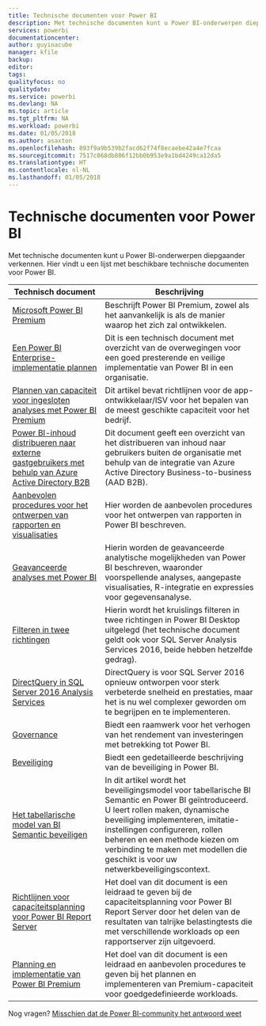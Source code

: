 ```yaml
---
title: Technische documenten voor Power BI
description: Met technische documenten kunt u Power BI-onderwerpen diepgaander verkennen.
services: powerbi
documentationcenter: 
author: guyinacube
manager: kfile
backup: 
editor: 
tags: 
qualityfocus: no
qualitydate: 
ms.service: powerbi
ms.devlang: NA
ms.topic: article
ms.tgt_pltfrm: NA
ms.workload: powerbi
ms.date: 01/05/2018
ms.author: asaxton
ms.openlocfilehash: 893f9a9b539b2facd62f74f8ecaebe42a4e7fcaa
ms.sourcegitcommit: 7517c068db806f12bb0b953e9a1bd4249ca12da5
ms.translationtype: HT
ms.contentlocale: nl-NL
ms.lasthandoff: 01/05/2018
---
```

# <a name="whitepapers-for-power-bi"></a>Technische documenten voor Power BI

Met technische documenten kunt u Power BI-onderwerpen diepgaander verkennen. Hier vindt u een lijst met beschikbare technische documenten voor Power BI.

| Technisch document | Beschrijving |
| --- | --- |
| [Microsoft Power BI Premium](https://aka.ms/pbipremiumwhitepaper) |Beschrijft Power BI Premium, zowel als het aanvankelijk is als de manier waarop het zich zal ontwikkelen. |
| [Een Power BI Enterprise-implementatie plannen](https://aka.ms/pbienterprisedeploy) |Dit is een technisch document met overzicht van de overwegingen voor een goed presterende en veilige implementatie van Power BI in een organisatie. |
| [Plannen van capaciteit voor ingesloten analyses met Power BI Premium](https://aka.ms/pbiewhitepaper) |Dit artikel bevat richtlijnen voor de app-ontwikkelaar/ISV voor het bepalen van de meest geschikte capaciteit voor het bedrijf. |
|[Power BI-inhoud distribueren naar externe gastgebruikers met behulp van Azure Active Directory B2B](https://aka.ms/powerbi-b2b-whitepaper)|Dit document geeft een overzicht van het distribueren van inhoud naar gebruikers buiten de organisatie met behulp van de integratie van Azure Active Directory Business-to-business (AAD B2B).|
| [Aanbevolen procedures voor het ontwerpen van rapporten en visualisaties](power-bi-visualization-best-practices.md) |Hier worden de aanbevolen procedures voor het ontwerpen van rapporten in Power BI beschreven. |
| [Geavanceerde analyses met Power BI](https://info.microsoft.com/advanced-analytics-with-power-bi.html?Is=Website) |Hierin worden de geavanceerde analytische mogelijkheden van Power BI beschreven, waaronder voorspellende analyses, aangepaste visualisaties, R-integratie en expressies voor gegevensanalyse. |
| [Filteren in twee richtingen](desktop-bidirectional-filtering.md) |Hierin wordt het kruislings filteren in twee richtingen in Power BI Desktop uitgelegd (het technische document geldt ook voor SQL Server Analysis Services 2016, beide hebben hetzelfde gedrag). |
| [DirectQuery in SQL Server 2016 Analysis Services](https://blogs.msdn.microsoft.com/analysisservices/2017/04/06/directquery-in-sql-server-2016-analysis-services-whitepaper/) |DirectQuery is voor SQL Server 2016 opnieuw ontworpen voor sterk verbeterde snelheid en prestaties, maar het is nu wel complexer geworden om te begrijpen en te implementeren. |
| [Governance](service-admin-governance.md) |Biedt een raamwerk voor het verhogen van het rendement van investeringen met betrekking tot Power BI. |
| [Beveiliging](service-admin-power-bi-security.md) |Biedt een gedetailleerde beschrijving van de beveiliging in Power BI. |
| [Het tabellarische model van BI Semantic beveiligen](http://download.microsoft.com/download/D/2/0/D20E1C5F-72EA-4505-9F26-FEF9550EFD44/Securing%20the%20Tabular%20BI%20Semantic%20Model.docx) |In dit artikel wordt het beveiligingsmodel voor tabellarische BI Semantic en Power BI geïntroduceerd. U leert rollen maken, dynamische beveiliging implementeren, imitatie-instellingen configureren, rollen beheren en een methode kiezen om verbinding te maken met modellen die geschikt is voor uw netwerkbeveiligingscontext. |
| [Richtlijnen voor capaciteitsplanning voor Power BI Report Server](report-server/capacity-planning.md) |Het doel van dit document is een leidraad te geven bij de capaciteitsplanning voor Power BI Report Server door het delen van de resultaten van talrijke belastingtests die met verschillende workloads op een rapportserver zijn uitgevoerd. |
| [Planning en implementatie van Power BI Premium](https://aka.ms/Premium-Capacity-Planning-Deployment)| Het doel van dit document is een leidraad en aanbevolen procedures te geven bij het plannen en implementeren van Premium-capaciteit voor goedgedefinieerde workloads.|

Nog vragen? [Misschien dat de Power BI-community het antwoord weet](http://community.powerbi.com/)
